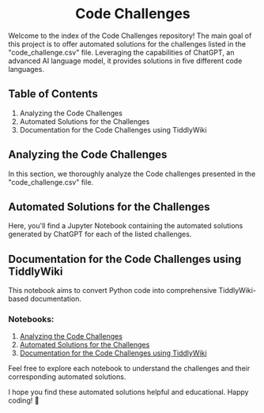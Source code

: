 <h1 align="center">Code Challenges</h1>

Welcome to the index of the Code Challenges repository! The main goal of this project is to offer automated solutions for the challenges listed in the "code_challenge.csv" file. Leveraging the capabilities of ChatGPT, an advanced AI language model, it provides solutions in five different code languages.

## Table of Contents

1. Analyzing the Code Challenges
2. Automated Solutions for the Challenges
3. Documentation for the Code Challenges using TiddlyWiki

## Analyzing the Code Challenges

In this section, we thoroughly analyze the Code challenges presented in the "code_challenge.csv" file.

## Automated Solutions for the Challenges

Here, you'll find a Jupyter Notebook containing the automated solutions generated by ChatGPT for each of the listed challenges.

## Documentation for the Code Challenges using TiddlyWiki

This notebook aims to convert Python code into comprehensive TiddlyWiki-based documentation.

### Notebooks:

1. [Analyzing the Code Challenges](analyzing-the-code-challenges.ipynb)
2. [Automated Solutions for the Challenges](automated-solutions-for-the-challenges.ipynb)
3. [Documentation for the Code Challenges using TiddlyWiki](documentation-for-the-code-challenges.ipynb)

Feel free to explore each notebook to understand the challenges and their corresponding automated solutions.

I hope you find these automated solutions helpful and educational. Happy coding! 🚀

